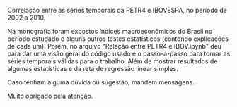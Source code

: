 Correlação entre as séries temporais da PETR4 e IBOVESPA, no período de 2002 a 2010.

Na monografia foram expostos índices macroeconômicos do Brasil no período estudado e alguns outros testes estatísticos (contendo explicações de cada um). Porém, no arquivo "Relação entre PETR4 e IBOV.ipynb" deu para dar uma visão geral do código usado e o passo-a-passo para tornar as séries temporais válidas para o trabalho. Além de mostrar resultados de algumas estatísticas e da reta de regressão linear simples.

Caso tenham alguma dúvida ou sugestão, mandem mensagens.

Muito obrigado pela atenção.
